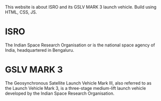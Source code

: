This website is about ISRO and its GSLV MARK 3 launch vehicle. Build using HTML, CSS, JS.
# ISRO
The Indian Space Research Organisation or is the national space agency of India, headquartered in Bengaluru.
# GSLV MARK 3
The Geosynchronous Satellite Launch Vehicle Mark III, also referred to as the Launch Vehicle Mark 3, is a three-stage medium-lift 
launch vehicle developed by the Indian Space Research Organisation.
